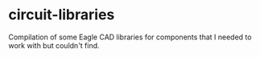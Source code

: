 # circuit-libraries
Compilation of some Eagle CAD libraries for components that I needed to work with but couldn't find.
